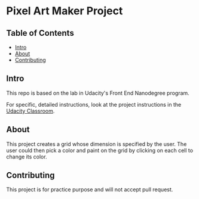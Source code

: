 # Pixel Art Maker Project

## Table of Contents

* [Intro](#intro)
* [About](#about)
* [Contributing](#contributing)

## Intro

This repo is based on the lab in Udacity's Front End Nanodegree program. 

For specific, detailed instructions, look at the project instructions in the [Udacity Classroom](https://classroom.udacity.com/me).

## About

This project creates a grid whose dimension is specified by the user. The user could then pick a color and paint on the grid by clicking on each cell to change its color. 

## Contributing

This project is for practice purpose and will not accept pull request.


